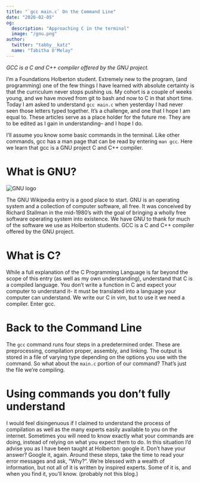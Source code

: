 ```yaml
---
title: "`gcc main.c` On the Command Line"
date: "2020-02-05"
og:
  description: "Approaching C in the terminal"
  image: "/gnu.png"
author:
  twitter: "tabby__katz"
  name: "Tabitha O'Melay"
---
```


_GCC is a C and C++ compiler offered by the GNU project._

I’m a Foundations Holberton student. Extremely new to the program, (and programming) one of the few things I have learned with absolute certainty is that the curriculum never stops pushing us. My cohort is a couple of weeks young, and we have moved from git to bash and now to C in that short time. Today I am asked to understand `gcc main.c` when yesterday I had never seen those letters typed together. It’s a challenge, and one that I hope I am equal to. These articles serve as a place holder for the future me. They are to be edited as I gain in understanding– and I hope I do.


I’ll assume you know some basic commands in the terminal. Like other commands, gcc has a man page that can be read by entering `man gcc`. Here we learn that gcc is a GNU project C and C++ compiler.

# What is GNU?

![GNU logo](/gnu.png)

The GNU Wikipedia entry is a good place to start. GNU is an operating system and a collection of computer software, all free. It was conceived by Richard Stallman in the mid-1980’s with the goal of bringing a wholly free software operating system into existence. We have GNU to thank for much of the software we use as Holberton students. GCC is a C and C++ compiler offered by the GNU project.

# What is C?

While a full explanation of the C Programming Language is far beyond the scope of this entry (as well as my own understanding), understand that C is a compiled language. You don’t write a function in C and expect your computer to understand it- it must be translated into a language your computer can understand. We write our C in vim, but to use it we need a compiler. Enter gcc.

# Back to the Command Line

The `gcc` command runs four steps in a predetermined order. These are preprocessing, compilation proper, assembly, and linking. The output is stored in a file of varying type depending on the options you use with the command. So what about the `main.c` portion of our command? That’s just the file we’re compiling.

# Using commands you don’t fully understand

I would feel disingenuous if I claimed to understand the process of compilation as well as the many experts easily available to you on the internet. Sometimes you will need to know exactly what your commands are doing, instead of relying on what you expect them to do. In this situation I’d advise you as I have been taught at Holberton: google it. Don’t have your answer? Google it, again. Around these steps, take the time to read your error messages and ask, “Why?”. We’re blessed with a wealth of information, but not all of it is written by inspired experts. Some of it is, and when you find it, you’ll know. (probably not this blog.)
